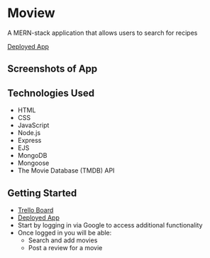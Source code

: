 # Moview

A MERN-stack application that allows users to search for recipes 

[Deployed App](https://moview-app-cp.herokuapp.com/) 

## Screenshots of App

<!-- <img src="https://i.imgur.com/aqoFpJF.png" />  
<img src="https://i.imgur.com/r4u57LV.png" />
<img src="https://i.imgur.com/5b6PKjd.png" />  
<img src="https://i.imgur.com/bK3S9rk.png" /> -->

## Technologies Used
  - HTML 
  - CSS
  - JavaScript
  - Node.js
  - Express
  - EJS
  - MongoDB
  - Mongoose
  - The Movie Database (TMDB) API

## Getting Started
- [Trello Board](https://trello.com/b/mIenoNgr/moview)
- [Deployed App](https://moview-app-cp.herokuapp.com/)
- Start by logging in via Google to access additional functionality
- Once logged in you will be able:
   - Search and add movies
   - Post a review for a movie
